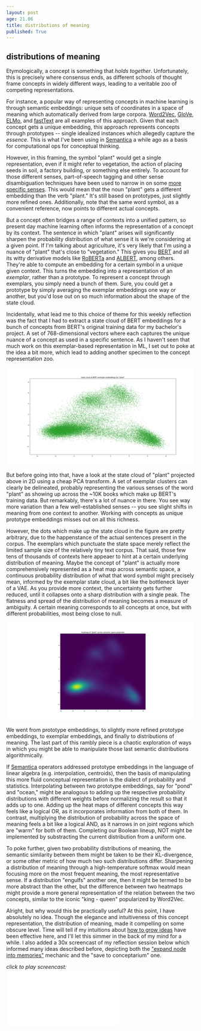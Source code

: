 ```yaml
---
layout: post
age: 21.06
title: distributions of meaning
published: True
---
```


## distributions of meaning

Etymologically, a concept is something that *holds together*. Unfortunately, this is precisely where consensus ends, as different schools of thought frame concepts in widely different ways, leading to a veritable zoo of competing representations.

For instance, a popular way of representing concepts in machine learning is through semantic embeddings: unique sets of coordinates in a space of meaning which automatically derived from large corpora. [Word2Vec](https://paperswithcode.com/method/skip-gram-word2vec), [GloVe](https://paperswithcode.com/method/glove), [ELMo](https://paperswithcode.com/method/elmo), and [fastText](https://paperswithcode.com/method/fasttext) are all examples of this approach. Given that each concept gets a unique embedding, this approach represents concepts through prototypes -- single idealized instances which allegedly capture the *essence*. This is what I've been using in [Semantica](/thoughtware/semantica) a while ago as a basis for computational ops for conceptual thinking.

However, in this framing, the symbol "plant" would get a single representation, even if it might refer to vegetation, the action of placing seeds in soil, a factory building, or something else entirely. To account for those different senses, part-of-speech tagging and other sense disambiguation techniques have been used to narrow in on some [more specific senses](http://wordnetweb.princeton.edu/perl/webwn?s=plant&sub=Search+WordNet&o2=&o0=1&o8=1&o1=1&o7=&o5=&o9=&o6=&o3=&o4=&h=). This would mean that the noun "plant" gets a different embedding than the verb "plant." It's still based on prototypes, just slightly more refined ones. Additionally, note that the same word symbol, as a convenient reference, now points to different actual concepts.

But a concept often bridges a range of contexts into a unified pattern, so present day machine learning often informs the representation of a concept by its context. The sentence in which "plant" arises will significantly sharpen the probability distribution of what sense it is we're considering at a given point. If I'm talking about agriculture, it's very likely that I'm using a nuance of "plant" that's close to "vegetation." This gives you [BERT](https://paperswithcode.com/method/bert) and all its witty derivative models like [RoBERTa](https://paperswithcode.com/method/roberta) and [ALBERT](https://paperswithcode.com/method/albert), among others. They're able to compute an embedding for a certain symbol in a unique given context. This turns the embedding into a representation of an *exemplar*, rather than a prototype. To represent a concept through exemplars, you simply need a bunch of them. Sure, you could get a prototype by simply averaging the exemplar embeddings one way or another, but you'd lose out on so much information about the shape of the state cloud.

Incidentally, what lead me to this choice of theme for this weekly reflection was the fact that I had to extract a state cloud of BERT embeddings for a bunch of concepts from BERT's original training data for my bachelor's project. A set of 768-dimensional vectors where each captures the unique nuance of a concept as used in a specific sentence. As I haven't seen that much work on this exemplar-based representation in ML, I set out to poke at the idea a bit more, which lead to adding another specimen to the concept representation zoo.

![](/assets/img/plant_statecloud.png)

But before going into that, have a look at the state cloud of "plant" projected above in 2D using a cheap PCA transform. A set of exemplar clusters can clearly be delineated, probably representing the various senses of the word "plant" as showing up across the ~10K books which make up BERT's training data. But remarkably, there's a lot of nuance in there. You see way more variation than a few well-established senses -- you see slight shifts in meaning from one context to another. Working with concepts as unique prototype embeddings misses out on all this richness.

However, the dots which make up the state cloud in the figure are pretty arbitrary, due to the happenstance of the actual sentences present in the corpus. The exemplars which punctuate the state space merely reflect the limited sample size of the relatively tiny text corpus. That said, those few tens of thousands of contexts here appeaer to hint at a certain underlying distribution of meaning. Maybe the concept of "plant" is actually more comprehensively represented as a heat map across semantic space, a continuous probability distribution of what that word symbol might precisely mean, informed by the exemplar state cloud, a bit like the bottleneck layer of a VAE. As you provide more context, the uncertainty gets further reduced, until it collapses onto a sharp distribution with a single peak. The flatness and spread of the distribution of meaning becomes a measure of ambiguity. A certain meaning corresponds to all concepts at once, but with different probabilities, most being close to null.

![](/assets/img/plant_heatmap.png)

We went from prototype embeddings, to slightly more refined prototype embeddings, to exemplar embeddings, and finally to distributions of meaning. The last part of this rambly piece is a chaotic exploration of ways in which you might be able to manipulate those last semantic distributions algorithmically.

If [Semantica](/thoughtware/semantica) operators addressed prototype embeddings in the language of linear algebra (e.g. interpolation, centroids), then the basis of manipulating this more fluid conceptual representation is the dialect of probability and statistics. Interpolating between two prototype embeddings, say for "pond" and "ocean," might be analogous to adding up the respective probability distributions with different weights before normalizing the result so that it adds up to one. Adding up the heat maps of different concepts this way feels like a logical OR, as it incorporates information from both of them. In contrast, multiplying the distribution of probability across the space of meaning feels a bit like a logical AND, as it narrows in on joint regions which are "warm" for both of them. Completing our Boolean lineup, NOT might be implemented by substracting the current distribution from a uniform one.

To poke further, given two probability distributions of meaning, the semantic similarity between them might be taken to be their KL-divergence, or some other metric of how much two such distributions differ. Sharpening a distribution of meaning through a high-temperature softmax would mean focusing more on the most frequent meaning, the most representative sense. If a distribution "engulfs" another one, then it might be termed to be more abstract than the other, but the difference between two heatmaps might provide a more general representation of the relation between the two concepts, similar to the iconic "king - queen" popularized by Word2Vec.

Alright, but why would this be practically useful? At this point, I have absolutely no idea. Though the elegance and intuitiveness of this concept representation, the distribution of meaning, made it compelling on some obscure level. Time will tell if my intuitions about [how to grow ideas](/reflections/ideoponics) have been effective here, and I'll let this simmer in the back of my mind for a while. I also added a 30x screencast of my reflection session below which informed many ideas described before, depicting both the ["expand node into memories"](/reflections/conversational-multiverses) mechanic and the "save to conceptarium" one.

<div style="margin-bottom: 0"><i>click to play screencast:</i></div>
<div class="iframe-holder" style="margin-top: 0">
<iframe
    src="/assets/vid/distributions_of_meaning.mp4" 
    frameborder="0"
    allowfullscreen>
</iframe>
</div>